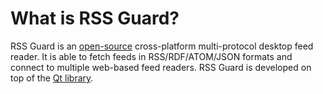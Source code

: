 What is RSS Guard?
==================
RSS Guard is an [open-source](https://en.wikipedia.org/wiki/Open_source) cross-platform multi-protocol desktop feed reader. It is able to fetch feeds in RSS/RDF/ATOM/JSON formats and connect to multiple web-based feed readers. RSS Guard is developed on top of the [Qt library](http://qt-project.org).